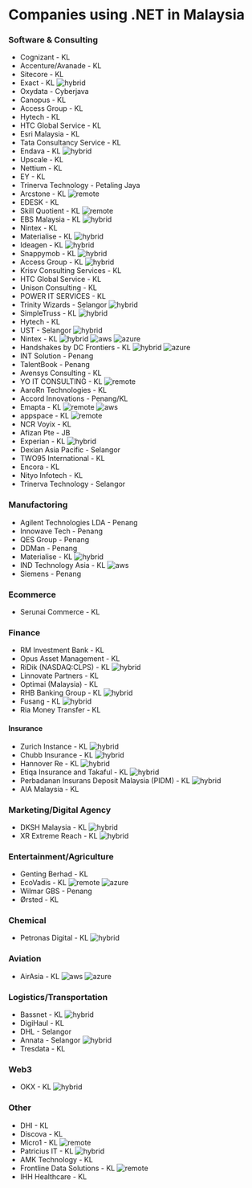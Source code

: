 # Companies using .NET in Malaysia

### Software & Consulting
- Cognizant - KL
- Accenture/Avanade - KL
- Sitecore - KL
- Exact - KL ![hybrid](https://img.shields.io/badge/hybrid-2d6c00.svg)
- Oxydata - Cyberjava
- Canopus - KL
- Access Group - KL
- Hytech - KL
- HTC Global Service - KL
- Esri Malaysia - KL
- Tata Consultancy Service - KL
- Endava - KL ![hybrid](https://img.shields.io/badge/hybrid-2d6c00.svg)
- Upscale - KL
- Nettium - KL
- EY - KL 
- Trinerva Technology - Petaling Jaya
- Arcstone - KL ![remote](https://img.shields.io/badge/remote-2d6cbe.svg)
- EDESK - KL
- Skill Quotient - KL  ![remote](https://img.shields.io/badge/remote-2d6cbe.svg)
- EBS Malaysia - KL ![hybrid](https://img.shields.io/badge/hybrid-2d6c00.svg)
- Nintex - KL
- Materialise - KL ![hybrid](https://img.shields.io/badge/hybrid-2d6c00.svg)
- Ideagen - KL ![hybrid](https://img.shields.io/badge/hybrid-2d6c00.svg)
- Snappymob - KL ![hybrid](https://img.shields.io/badge/hybrid-2d6c00.svg)
- Access Group - KL ![hybrid](https://img.shields.io/badge/hybrid-2d6c00.svg)
- Krisv Consulting Services - KL 
- HTC Global Service - KL
- Unison Consulting - KL
- POWER IT SERVICES - KL
- Trinity Wizards - Selangor ![hybrid](https://img.shields.io/badge/hybrid-2d6c00.svg)
- SimpleTruss - KL ![hybrid](https://img.shields.io/badge/hybrid-2d6c00.svg)
- Hytech - KL
- UST - Selangor ![hybrid](https://img.shields.io/badge/hybrid-2d6c00.svg)
- Nintex - KL ![hybrid](https://img.shields.io/badge/hybrid-2d6c00.svg) ![aws](https://img.shields.io/badge/aws-f8991b.svg) ![azure](https://img.shields.io/badge/azure-2d6cbe.svg)
- Handshakes by DC Frontiers - KL ![hybrid](https://img.shields.io/badge/hybrid-2d6c00.svg) ![azure](https://img.shields.io/badge/azure-2d6cbe.svg)
- INT Solution - Penang
- TalentBook - Penang
- Avensys Consulting - KL
- YO IT CONSULTING - KL ![remote](https://img.shields.io/badge/remote-2d6cbe.svg)
- AaroRn Technologies - KL
- Accord Innovations - Penang/KL
- Emapta - KL  ![remote](https://img.shields.io/badge/remote-2d6cbe.svg) ![aws](https://img.shields.io/badge/aws-f8991b.svg)
- appspace - KL ![remote](https://img.shields.io/badge/remote-2d6cbe.svg)
- NCR Voyix - KL
- Afizan Pte - JB
- Experian - KL ![hybrid](https://img.shields.io/badge/hybrid-2d6c00.svg)
- Dexian Asia Pacific - Selangor
- TWO95 International - KL
- Encora - KL
- Nityo Infotech - KL
- Trinerva Technology - Selangor

### Manufactoring
- Agilent Technologies LDA - Penang
- Innowave Tech - Penang
- QES Group - Penang
- DDMan - Penang
- Materialise - KL ![hybrid](https://img.shields.io/badge/hybrid-2d6c00.svg)
- IND Technology Asia - KL ![aws](https://img.shields.io/badge/aws-f8991b.svg)
- Siemens - Penang

### Ecommerce 
- Serunai Commerce - KL

### Finance
- RM Investment Bank - KL
- Opus Asset Management - KL
- RiDik (NASDAQ:CLPS) - KL ![hybrid](https://img.shields.io/badge/hybrid-2d6c00.svg)
- Linnovate Partners - KL
- Optimai (Malaysia) - KL
- RHB Banking Group - KL ![hybrid](https://img.shields.io/badge/hybrid-2d6c00.svg)
- Fusang - KL ![hybrid](https://img.shields.io/badge/hybrid-2d6c00.svg)
- Ria Money Transfer - KL

#### Insurance
- Zurich Instance - KL ![hybrid](https://img.shields.io/badge/hybrid-2d6c00.svg)
- Chubb Insurance - KL ![hybrid](https://img.shields.io/badge/hybrid-2d6c00.svg)
- Hannover Re - KL ![hybrid](https://img.shields.io/badge/hybrid-2d6c00.svg)
- Etiqa Insurance and Takaful - KL ![hybrid](https://img.shields.io/badge/hybrid-2d6c00.svg)
- Perbadanan Insurans Deposit Malaysia (PIDM) - KL ![hybrid](https://img.shields.io/badge/hybrid-2d6c00.svg)
- AIA Malaysia - KL 

### Marketing/Digital Agency
- DKSH Malaysia - KL ![hybrid](https://img.shields.io/badge/hybrid-2d6c00.svg)
- XR Extreme Reach - KL ![hybrid](https://img.shields.io/badge/hybrid-2d6c00.svg)

### Entertainment/Agriculture
- Genting Berhad - KL
- EcoVadis - KL ![remote](https://img.shields.io/badge/remote-2d6cbe.svg) ![azure](https://img.shields.io/badge/azure-2d6cbe.svg)
- Wilmar GBS - Penang
- Ørsted - KL
  
### Chemical
- Petronas Digital - KL ![hybrid](https://img.shields.io/badge/hybrid-2d6c00.svg)

### Aviation
- AirAsia - KL ![aws](https://img.shields.io/badge/aws-f8991b.svg) ![azure](https://img.shields.io/badge/azure-2d6cbe.svg)

### Logistics/Transportation
- Bassnet - KL ![hybrid](https://img.shields.io/badge/hybrid-2d6c00.svg)
- DigiHaul - KL
- DHL - Selangor
- Annata - Selangor ![hybrid](https://img.shields.io/badge/hybrid-2d6c00.svg)
- Tresdata - KL

### Web3
- OKX - KL ![hybrid](https://img.shields.io/badge/hybrid-2d6c00.svg)

### Other
- DHI - KL
- Discova - KL
- Micro1 - KL ![remote](https://img.shields.io/badge/remote-2d6cbe.svg)
- Patricius IT - KL ![hybrid](https://img.shields.io/badge/hybrid-2d6c00.svg)
- AMK Technology - KL
- Frontline Data Solutions - KL ![remote](https://img.shields.io/badge/remote-2d6cbe.svg)
- IHH Healthcare - KL
